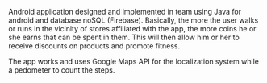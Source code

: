 Android application designed and implemented in team using Java for android and database noSQL (Firebase).
Basically, the more the user walks or runs in the vicinity of stores affiliated with the app, the more coins he or she earns that can be spent in them.
This will then allow him or her to receive discounts on products and promote fitness.

The app works and uses Google Maps API for the localization system while a pedometer to count the steps.
